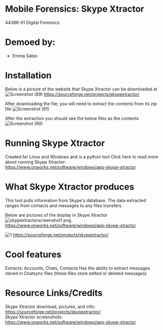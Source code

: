 # Mobile Forensics: Skype Xtractor
44386-01 Digital Forensics
# Demoed by:
* Emma Sabio 
# Installation 
Below is a picture of the website that Skype Xtractor can be downloaded at
![Screenshot (89)](https://user-images.githubusercontent.com/69916815/140991001-8d550de0-b0bb-4850-b8ec-6cb23a89bdcc.png)
https://sourceforge.net/projects/skypextractor/  


After downloading the file, you will need to extract the contents from its zip file
![Screenshot (91)](https://user-images.githubusercontent.com/69916815/140991158-ee646535-3c76-4bb5-a33f-4e2305c94231.png)


After the extraction you should see the below files as the contents 
![Screenshot (90)](https://user-images.githubusercontent.com/69916815/140991088-aa32e724-1435-420a-9636-18d14b924168.png)

# Running Skype Xtractor 

Created for Linux and Windows and is a python tool Click here to read more about running Skype Xtractor: https://www.onworks.net/software/windows/app-skype-xtractor 

# What Skype Xtractor produces 

This tool pulls information from Skype's database. The data extracted ranges from contacts and messages to any files transfers. 

Below are pictures of the display in Skype Xtractor 
![skypextractorscreenshot1 png](https://user-images.githubusercontent.com/69916815/141030113-cf50e913-9b4c-4ea2-bd04-241cf9efab47.png)
https://www.onworks.net/software/windows/app-skype-xtractor


![1](https://user-images.githubusercontent.com/69916815/141030134-301465a5-95ca-418d-a05c-fccf890ac82b.png)
https://sourceforge.net/projects/skypextractor/  

# Cool features 
Extracts: Accounts, Chats, Contacts
Has the ability to extract messages stored in Chatsync files (these files store edited or deleted messages)


# Resource Links/Credits
Skype Xtractor download, pictures, and info: https://sourceforge.net/projects/skypextractor/  
Skype Xtractor screenshots: https://www.onworks.net/software/windows/app-skype-xtractor

